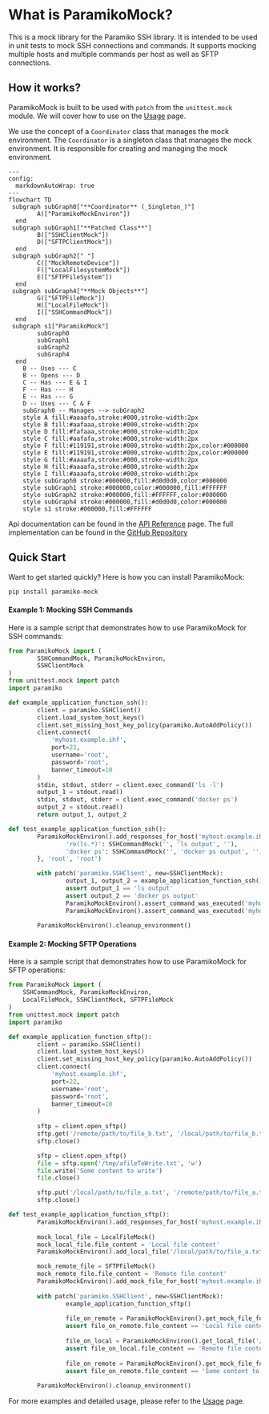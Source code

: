 # What is ParamikoMock?

This is a mock library for the Paramiko SSH library. It is intended to be used in unit tests to mock SSH connections and commands.
It supports mocking multiple hosts and multiple commands per host as well as SFTP connections.

## How it works?

ParamikoMock is built to be used with `patch` from the `unittest.mock` module. 
We will cover how to use on the [Usage](usage.md) page.

We use the concept of a `Coordinator` class that manages the mock environment. 
The `Coordinator` is a singleton class that manages the mock environment. It is responsible for creating and managing the mock environment.

```mermaid
---
config:
  markdownAutoWrap: true
---
flowchart TD
 subgraph subGraph0["**Coordinator** (_Singleton_)"]
        A(["ParamikoMockEnviron"])
  end
 subgraph subGraph1["**Patched Class**"]
        B(["SSHClientMock"])
        D(["SFTPClientMock"])
  end
 subgraph subGraph2[" "]
        C(["MockRemoteDevice"])
        F(["LocalFilesystemMock"])
        E(["SFTPFileSystem"])
  end
 subgraph subGraph4["**Mock Objects**"]
        G(["SFTPFileMock"])
        H(["LocalFileMock"])
        I(["SSHCommandMock"])
  end
 subgraph s1["ParamikoMock"]
        subGraph0
        subGraph1
        subGraph2
        subGraph4
  end
    B -- Uses --- C
    B -- Opens --- D
    C -- Has --- E & I
    F -- Has --- H
    E -- Has --- G
    D -- Uses --- C & F
    subGraph0 -- Manages --> subGraph2
    style A fill:#aaaafa,stroke:#000,stroke-width:2px
    style B fill:#aafaaa,stroke:#000,stroke-width:2px
    style D fill:#fafaaa,stroke:#000,stroke-width:2px
    style C fill:#aafafa,stroke:#000,stroke-width:2px
    style F fill:#119191,stroke:#000,stroke-width:2px,color:#000000
    style E fill:#119191,stroke:#000,stroke-width:2px,color:#000000
    style G fill:#aaaafa,stroke:#000,stroke-width:2px
    style H fill:#aaaafa,stroke:#000,stroke-width:2px
    style I fill:#aaaafa,stroke:#000,stroke-width:2px
    style subGraph0 stroke:#000000,fill:#d0d0d0,color:#000000
    style subGraph1 stroke:#000000,color:#000000,fill:#FFFFFF
    style subGraph2 stroke:#000000,fill:#FFFFFF,color:#000000
    style subGraph4 stroke:#000000,fill:#d0d0d0,color:#000000
    style s1 stroke:#000000,fill:#FFFFFF
```

Api documentation can be found in the [API Reference](/autoapi/ParamikoMock/) page.
The full implementation can be found in the [GitHub Repository](https://github.com/ghhwer/paramiko-ssh-mock)

## Quick Start

Want to get started quickly? Here is how you can install ParamikoMock:

```bash
pip install paramiko-mock
```

#### Example 1: Mocking SSH Commands

Here is a sample script that demonstrates how to use ParamikoMock for SSH commands:

```python
from ParamikoMock import (
        SSHCommandMock, ParamikoMockEnviron,
        SSHClientMock
)
from unittest.mock import patch
import paramiko

def example_application_function_ssh():
        client = paramiko.SSHClient()
        client.load_system_host_keys()
        client.set_missing_host_key_policy(paramiko.AutoAddPolicy())
        client.connect(
            'myhost.example.ihf', 
            port=22, 
            username='root', 
            password='root', 
            banner_timeout=10
        )
        stdin, stdout, stderr = client.exec_command('ls -l')
        output_1 = stdout.read()
        stdin, stdout, stderr = client.exec_command('docker ps')
        output_2 = stdout.read()
        return output_1, output_2

def test_example_application_function_ssh():
        ParamikoMockEnviron().add_responses_for_host('myhost.example.ihf', 22, {
                're(ls.*)': SSHCommandMock('', 'ls output', ''),
                'docker ps': SSHCommandMock('', 'docker ps output', ''),
        }, 'root', 'root')

        with patch('paramiko.SSHClient', new=SSHClientMock):
                output_1, output_2 = example_application_function_ssh()
                assert output_1 == 'ls output'
                assert output_2 == 'docker ps output'
                ParamikoMockEnviron().assert_command_was_executed('myhost.example.ihf', 22, 'ls -l')
                ParamikoMockEnviron().assert_command_was_executed('myhost.example.ihf', 22, 'docker ps')
        
        ParamikoMockEnviron().cleanup_environment()
```

#### Example 2: Mocking SFTP Operations

Here is a sample script that demonstrates how to use ParamikoMock for SFTP operations:

```python
from ParamikoMock import (
    SSHCommandMock, ParamikoMockEnviron,
    LocalFileMock, SSHClientMock, SFTPFileMock
)
from unittest.mock import patch
import paramiko

def example_application_function_sftp():
        client = paramiko.SSHClient()
        client.load_system_host_keys()
        client.set_missing_host_key_policy(paramiko.AutoAddPolicy())
        client.connect(
            'myhost.example.ihf', 
            port=22, 
            username='root', 
            password='root', 
            banner_timeout=10
        )
        
        sftp = client.open_sftp()
        sftp.get('/remote/path/to/file_b.txt', '/local/path/to/file_b.txt')
        sftp.close()

        sftp = client.open_sftp()
        file = sftp.open('/tmp/afileToWrite.txt', 'w')
        file.write('Some content to write')
        file.close()

        sftp.put('/local/path/to/file_a.txt', '/remote/path/to/file_a.txt')
        sftp.close()

def test_example_application_function_sftp():
        ParamikoMockEnviron().add_responses_for_host('myhost.example.ihf', 22, {}, 'root', 'root')
        
        mock_local_file = LocalFileMock()
        mock_local_file.file_content = 'Local file content'
        ParamikoMockEnviron().add_local_file('/local/path/to/file_a.txt', mock_local_file)

        mock_remote_file = SFTPFileMock()
        mock_remote_file.file_content = 'Remote file content'
        ParamikoMockEnviron().add_mock_file_for_host('myhost.example.ihf', 22, '/remote/path/to/file_b.txt', mock_remote_file)
        
        with patch('paramiko.SSHClient', new=SSHClientMock):
                example_application_function_sftp()
                
                file_on_remote = ParamikoMockEnviron().get_mock_file_for_host('myhost.example.ihf', 22, '/remote/path/to/file_a.txt')
                assert file_on_remote.file_content == 'Local file content'
                
                file_on_local = ParamikoMockEnviron().get_local_file('/local/path/to/file_b.txt')
                assert file_on_local.file_content == 'Remote file content'
                
                file_on_remote = ParamikoMockEnviron().get_mock_file_for_host('myhost.example.ihf', 22, '/tmp/afileToWrite.txt')
                assert file_on_remote.file_content == 'Some content to write'
        
        ParamikoMockEnviron().cleanup_environment()
```

For more examples and detailed usage, please refer to the [Usage](usage) page.